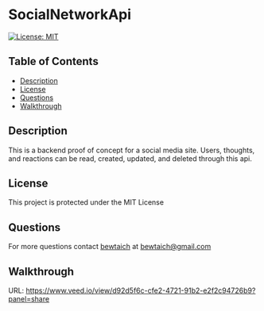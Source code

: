 # SocialNetworkApi
[![License: MIT](https://img.shields.io/badge/License-MIT-blue.svg)](https://opensource.org/licenses/MIT)

## Table of Contents

- [Description](#description)
- [License](#license)
- [Questions](#questions)
- [Walkthrough](#walkthrough)
  
## Description

This is a backend proof of concept for a social media site. Users, thoughts, and reactions can be read, created, updated, and deleted through this api.

## License

This project is protected under the MIT License

## Questions

For more questions contact [bewtaich](https://github.com/bewtaich) at <bewtaich@gmail.com>

## Walkthrough

URL: https://www.veed.io/view/d92d5f6c-cfe2-4721-91b2-e2f2c94726b9?panel=share